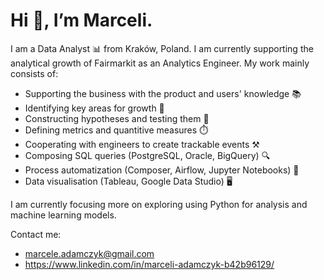 # Hi 👋, I’m Marceli. #

I am a Data Analyst 📊 from Kraków, Poland. I am currently supporting the analytical growth of Fairmarkit as an Analytics Engineer. My work mainly consists of:
- Supporting the business with the product and users' knowledge 📚
- Identifying key areas for growth 🌱
- Constructing hypotheses and testing them 💭
- Defining metrics and quantitive measures ⏱️
- Cooperating with engineers to create trackable events ⚒️
- Composing SQL queries (PostgreSQL, Oracle, BigQuery) 🔍
- Process automatization (Composer, Airflow, Jupyter Notebooks) 🚗
- Data visualisation (Tableau, Google Data Studio) 🖥️

I am currently focusing more on exploring using Python for analysis and machine learning models.

Contact me:
- marcele.adamczyk@gmail.com
- https://www.linkedin.com/in/marceli-adamczyk-b42b96129/

<!-- 👀 I’m interested in ...
🌱 I’m currently learning ...
💞️ I’m looking to collaborate on ...
📫 How to reach me ... -->

<!---
adamczykmarceli/adamczykmarceli is a ✨ special ✨ repository because its `README.md` (this file) appears on your GitHub profile.
You can click the Preview link to take a look at your changes.
--->

